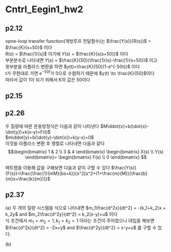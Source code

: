 # Cntrl_Eegin1_hw2









## p2.12
opne-loop transfer function(개방루프 전달함수)는 $\frac{Y(s)}{R(s)}$ = $\frac{K}{s+50}$ 이다  
$R(s)$ = $\frac{1}{s}$ 이기에 $Y(s)$ = $\frac{K}{s(s+50)}$ 이다  
부분분수로 나타내면 $Y(s)$ = $\frac{K}{50}(\frac{1}{s}-\frac{1}{s+50})$ 이고  
윗부분을 라플라스 변환을 하면 $y(t)=\frac{K}{50}(1-e^{-50t})$ 이다  
t가 무한대로 가면 $e^{-50t}$가 0으로 수렴하기 때문에 $y(t) \to  \frac{K}{50}$이다   
따라서 값이 1이 되기 위해서 K의 값은 50이다


## p2.15







## p2.26 
두 질량에 따른 운동방정식은 다음과 같이 나타낸다
$M\ddot{x}+b(\dot{x}-\dot{y})+k(x-y)=F(t)$  
$m\ddot{y}+b(\dot{y}-\dot{x})+k(y-x)=0$  
이것을 라플라스 변환 후 행렬로 나타내면 다음과 같다   
$$\begin{bmatrix}
1 & 2 \\
3 & 4 
\end{bmatrix}
\begin{bmatrix}
X(s) \\
Y(s) 
\end{bmatrix}=
\begin{bmatrix}
F(s) \\
0 
\end{bmatrix}
$$

매트랩을 이용해 값을 구해보면 다음과 같이 구할 수 있다
$\frac{Y(s)}{F(s)}=\frac{\frac{1}{mM}(bs+k)}{s^2[s^2+(1+\frac{m}{M})(\frac{b}{m}s+\frac{k}{m})]}$





## p2.37
(a) 두 개의 질량 시스템을 식으로 나타내면 $m_1\frac{d^2x}{dt^2} = -(k_1+k_2)x + k_2y$ and $m_2\frac{d^2y}{dt^2} = k_2(x-y)+u$ 이다  
식 조건에서 $m_1 = m_2 = 1, k_1 = k_2 = 1$ 이라는 조건이 주어졌으니 대입을 해보면  
$\frac{d^2x}{dt^2} = -2x+y$ and $\frac{d^2y}{dt^2} = x-y+u$ 를 구할 수 있다.

(b) 


















